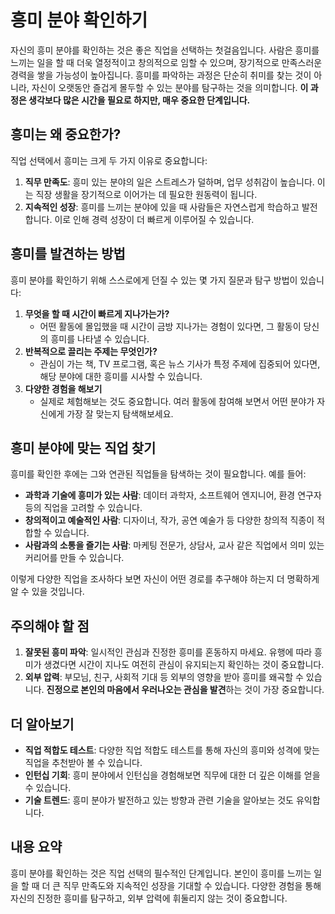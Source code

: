 # 흥미 분야 확인하기

자신의 흥미 분야를 확인하는 것은 좋은 직업을 선택하는 첫걸음입니다. 사람은 흥미를 느끼는 일을 할 때 더욱 열정적이고 창의적으로 임할 수 있으며, 장기적으로 만족스러운 경력을 쌓을 가능성이 높아집니다. 흥미를 파악하는 과정은 단순히 취미를 찾는 것이 아니라, 자신이 오랫동안 즐겁게 몰두할 수 있는 분야를 탐구하는 것을 의미합니다. **이 과정은 생각보다 많은 시간을 필요로 하지만, 매우 중요한 단계입니다.**

## 흥미는 왜 중요한가?

직업 선택에서 흥미는 크게 두 가지 이유로 중요합니다:

1. **직무 만족도**: 흥미 있는 분야의 일은 스트레스가 덜하며, 업무 성취감이 높습니다. 이는 직장 생활을 장기적으로 이어가는 데 필요한 원동력이 됩니다.
2. **지속적인 성장**: 흥미를 느끼는 분야에 있을 때 사람들은 자연스럽게 학습하고 발전합니다. 이로 인해 경력 성장이 더 빠르게 이루어질 수 있습니다.

## 흥미를 발견하는 방법

흥미 분야를 확인하기 위해 스스로에게 던질 수 있는 몇 가지 질문과 탐구 방법이 있습니다:

1. **무엇을 할 때 시간이 빠르게 지나가는가?**
   - 어떤 활동에 몰입했을 때 시간이 금방 지나가는 경험이 있다면, 그 활동이 당신의 흥미를 나타낼 수 있습니다.
2. **반복적으로 끌리는 주제는 무엇인가?**
   - 관심이 가는 책, TV 프로그램, 혹은 뉴스 기사가 특정 주제에 집중되어 있다면, 해당 분야에 대한 흥미를 시사할 수 있습니다.
3. **다양한 경험을 해보기**
   - 실제로 체험해보는 것도 중요합니다. 여러 활동에 참여해 보면서 어떤 분야가 자신에게 가장 잘 맞는지 탐색해보세요.

## 흥미 분야에 맞는 직업 찾기

흥미를 확인한 후에는 그와 연관된 직업들을 탐색하는 것이 필요합니다. 예를 들어:

- **과학과 기술에 흥미가 있는 사람**: 데이터 과학자, 소프트웨어 엔지니어, 환경 연구자 등의 직업을 고려할 수 있습니다.
- **창의적이고 예술적인 사람**: 디자이너, 작가, 공연 예술가 등 다양한 창의적 직종이 적합할 수 있습니다.
- **사람과의 소통을 즐기는 사람**: 마케팅 전문가, 상담사, 교사 같은 직업에서 의미 있는 커리어를 만들 수 있습니다.

이렇게 다양한 직업을 조사하다 보면 자신이 어떤 경로를 추구해야 하는지 더 명확하게 알 수 있을 것입니다.

## 주의해야 할 점

1. **잘못된 흥미 파악**: 일시적인 관심과 진정한 흥미를 혼동하지 마세요. 유행에 따라 흥미가 생겼다면 시간이 지나도 여전히 관심이 유지되는지 확인하는 것이 중요합니다.
2. **외부 압력**: 부모님, 친구, 사회적 기대 등 외부의 영향을 받아 흥미를 왜곡할 수 있습니다. **진정으로 본인의 마음에서 우러나오는 관심을 발견**하는 것이 가장 중요합니다.

## 더 알아보기

- **직업 적합도 테스트**: 다양한 직업 적합도 테스트를 통해 자신의 흥미와 성격에 맞는 직업을 추천받아 볼 수 있습니다.
- **인턴십 기회**: 흥미 분야에서 인턴십을 경험해보면 직무에 대한 더 깊은 이해를 얻을 수 있습니다.
- **기술 트렌드**: 흥미 분야가 발전하고 있는 방향과 관련 기술을 알아보는 것도 유익합니다.

## 내용 요약

흥미 분야를 확인하는 것은 직업 선택의 필수적인 단계입니다. 본인이 흥미를 느끼는 일을 할 때 더 큰 직무 만족도와 지속적인 성장을 기대할 수 있습니다. 다양한 경험을 통해 자신의 진정한 흥미를 탐구하고, 외부 압력에 휘둘리지 않는 것이 중요합니다.